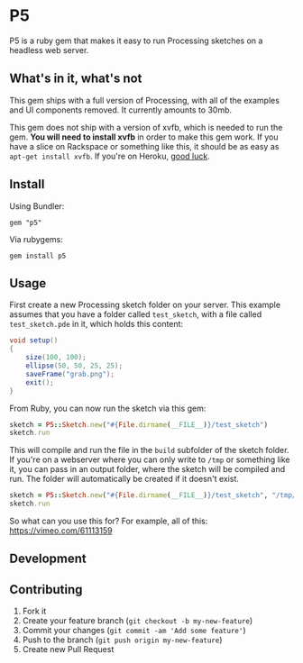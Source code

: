 # P5

P5 is a ruby gem that makes it easy to run Processing sketches on a headless web server.

## What's in it, what's not

This gem ships with a full version of Processing, with all of the examples and UI components removed. It currently amounts to 30mb.

This gem does not ship with a version of xvfb, which is needed to run the gem. **You will need to install xvfb** in order to make this gem work. If you have a slice on Rackspace or something like this, it should be as easy as `apt-get install xvfb`. If you're on Heroku, [good luck](https://gist.github.com/atduskgreg/5100799).

## Install

Using Bundler:

```
gem "p5"
```

Via rubygems:

```
gem install p5
```

## Usage

First create a new Processing sketch folder on your server. This example assumes that you have a folder called `test_sketch`, with a file called `test_sketch.pde` in it, which holds this content:

```java
void setup()
{
	size(100, 100);
	ellipse(50, 50, 25, 25);
	saveFrame("grab.png");
	exit();
}
```

From Ruby, you can now run the sketch via this gem:

```ruby
sketch = P5::Sketch.new("#{File.dirname(__FILE__)}/test_sketch")
sketch.run
```

This will compile and run the file in the `build` subfolder of the sketch folder. If you're on a webserver where you can only write to `/tmp` or something like it, you can pass in an output folder, where the sketch will be compiled and run. The folder will automatically be created if it doesn't exist.

```ruby
sketch = P5::Sketch.new("#{File.dirname(__FILE__)}/test_sketch", "/tmp/abuildfolder")
sketch.run
```

So what can you use this for? For example, all of this: https://vimeo.com/61113159

## Development

## Contributing

1. Fork it
2. Create your feature branch (`git checkout -b my-new-feature`)
3. Commit your changes (`git commit -am 'Add some feature'`)
4. Push to the branch (`git push origin my-new-feature`)
5. Create new Pull Request
